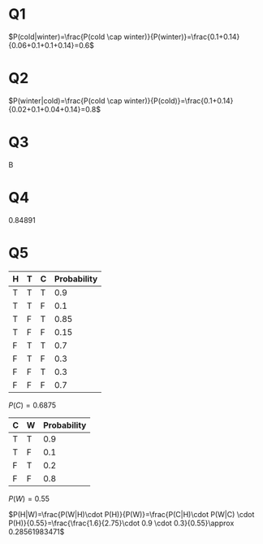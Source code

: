 # Q1
$P(cold|winter)=\frac{P(cold \cap winter)}{P(winter)}=\frac{0.1+0.14}{0.06+0.1+0.1+0.14}=0.6$
# Q2
$P(winter|cold)=\frac{P(cold \cap winter)}{P(cold)}=\frac{0.1+0.14}{0.02+0.1+0.04+0.14}=0.8$
# Q3
B

# Q4
0.84891
# Q5
| H | T | C | Probability |
|---|---|---|-------------|
| T | T | T | 0.9         |
| T | T | F | 0.1         |
| T | F | T | 0.85        |
| T | F | F | 0.15        |
| F | T | T | 0.7         |
| F | T | F | 0.3         |
| F | F | T | 0.3         |
| F | F | F | 0.7         |
$P(C)=0.6875$

| C | W | Probability |
|---|---|-------------|
| T | T | 0.9         |
| T | F | 0.1         |
| F | T | 0.2         |
| F | F | 0.8         |

$P(W)=0.55$

$P(H|W)=\frac{P(W|H)\cdot P(H)}{P(W)}=\frac{P(C|H)\cdot P(W|C) \cdot P(H)}{0.55}=\frac{\frac{1.6}{2.75}\cdot 0.9 \cdot 0.3}{0.55}\approx 0.28561983471$